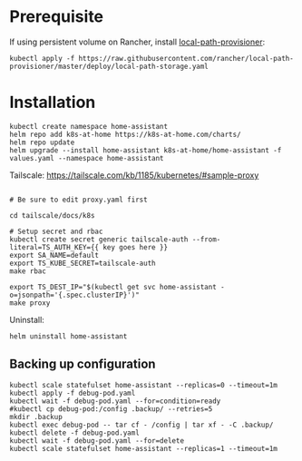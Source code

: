 # Prerequisite

If using persistent volume on Rancher, install [local-path-provisioner](https://github.com/rancher/local-path-provisioner):

```
kubectl apply -f https://raw.githubusercontent.com/rancher/local-path-provisioner/master/deploy/local-path-storage.yaml
```

# Installation

```
kubectl create namespace home-assistant
helm repo add k8s-at-home https://k8s-at-home.com/charts/
helm repo update
helm upgrade --install home-assistant k8s-at-home/home-assistant -f values.yaml --namespace home-assistant
```

Tailscale: https://tailscale.com/kb/1185/kubernetes/#sample-proxy
```

# Be sure to edit proxy.yaml first

cd tailscale/docs/k8s

# Setup secret and rbac
kubectl create secret generic tailscale-auth --from-literal=TS_AUTH_KEY={{ key goes here }}
export SA_NAME=default
export TS_KUBE_SECRET=tailscale-auth
make rbac

export TS_DEST_IP="$(kubectl get svc home-assistant -o=jsonpath='{.spec.clusterIP}')"
make proxy
```

Uninstall:
```
helm uninstall home-assistant
```

## Backing up configuration

```shell
kubectl scale statefulset home-assistant --replicas=0 --timeout=1m
kubectl apply -f debug-pod.yaml
kubectl wait -f debug-pod.yaml --for=condition=ready
#kubectl cp debug-pod:/config .backup/ --retries=5
mkdir .backup
kubectl exec debug-pod -- tar cf - /config | tar xf - -C .backup/
kubectl delete -f debug-pod.yaml
kubectl wait -f debug-pod.yaml --for=delete
kubectl scale statefulset home-assistant --replicas=1 --timeout=1m
```